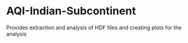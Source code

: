 # AQI-Indian-Subcontinent
Provides extraction and analysis of HDF files and creating plots for the analysis
